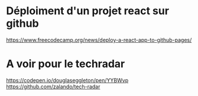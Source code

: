 # Déploiment d'un projet react sur github

https://www.freecodecamp.org/news/deploy-a-react-app-to-github-pages/

# A voir pour le techradar

https://codepen.io/douglaseggleton/pen/YYBWvp
https://github.com/zalando/tech-radar